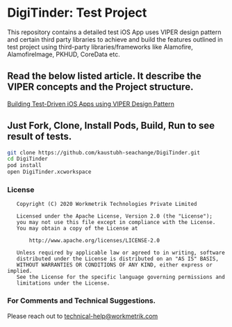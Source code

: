 # DigiTinder: Test Project

This repository contains a detailed test iOS App uses VIPER design pattern and certain third party libraries to achieve and build the features outlined in test project using third-party libraries/frameworks like Alamofire, AlamofireImage, PKHUD, CoreData etc.


## Read the below listed article. It describe the VIPER concepts and the Project structure.
[Building Test-Driven iOS Apps using VIPER Design Pattern](https://www.raywenderlich.com/8440907-getting-started-with-the-viper-architecture-pattern)


## Just Fork, Clone, Install Pods, Build, Run to see result of tests.
```sh
git clone https://github.com/kaustubh-seachange/DigiTinder.git
cd DigiTinder
pod install
open DigiTinder.xcworkspace
```

### License
```
   Copyright (C) 2020 Workmetrik Technologies Private Limited

   Licensed under the Apache License, Version 2.0 (the "License");
   you may not use this file except in compliance with the License.
   You may obtain a copy of the License at

       http://www.apache.org/licenses/LICENSE-2.0

   Unless required by applicable law or agreed to in writing, software
   distributed under the License is distributed on an "AS IS" BASIS,
   WITHOUT WARRANTIES OR CONDITIONS OF ANY KIND, either express or implied.
   See the License for the specific language governing permissions and
   limitations under the License.
```

### For Comments and Technical Suggestions.
Please reach out to technical-help@workmetrik.com
